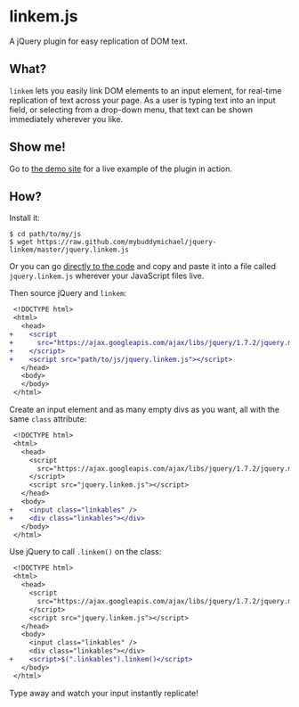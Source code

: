 linkem.js
=========
A jQuery plugin for easy replication of DOM text.

What?
-----
`linkem` lets you easily link DOM elements to an input element, for
real-time replication of text across your page. As a user is typing text
into an input field, or selecting from a drop-down menu, that text can
be shown immediately wherever you like.

Show me!
-------
Go to [the demo site][demo] for a live example of the plugin in action.

How?
----

Install it:
```shell
$ cd path/to/my/js
$ wget https://raw.github.com/mybuddymichael/jquery-linkem/master/jquery.linkem.js
```
Or you can go [directly to the code][raw] and copy and paste it into a file
called `jquery.linkem.js` wherever your JavaScript files live.

Then source jQuery and `linkem`:
```diff
 <!DOCTYPE html>
 <html>
   <head>
+    <script
+      src="https://ajax.googleapis.com/ajax/libs/jquery/1.7.2/jquery.min.js">
+    </script>
+    <script src="path/to/js/jquery.linkem.js"></script>
   </head>
   <body>
   </body>
 </html>
```

Create an input element and as many empty divs as you want, all with the
same `class` attribute:
```diff
 <!DOCTYPE html>
 <html>
   <head>
     <script
       src="https://ajax.googleapis.com/ajax/libs/jquery/1.7.2/jquery.min.js">
     </script>
     <script src="jquery.linkem.js"></script>
   </head>
   <body>
+    <input class="linkables" />
+    <div class="linkables"></div>
   </body>
 </html>
```

Use jQuery to call `.linkem()` on the class:
```diff
 <!DOCTYPE html>
 <html>
   <head>
     <script
       src="https://ajax.googleapis.com/ajax/libs/jquery/1.7.2/jquery.min.js">
     </script>
     <script src="jquery.linkem.js"></script>
   </head>
   <body>
     <input class="linkables" />
     <div class="linkables"></div>
+    <script>$(".linkables").linkem()</script>
   </body>
 </html>
```

Type away and watch your input instantly replicate!


[demo]: http://mybuddymichael.github.com/jquery-linkem/
[raw]: https://raw.github.com/mybuddymichael/jquery-linkem/master/jquery.linkem.js
